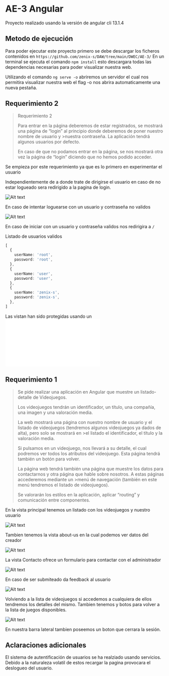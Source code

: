 # AE-3 Angular

Proyecto realizado usando la versión de angular cli 13.1.4

## Metodo de ejecución

Para poder ejecutar este proyecto primero se debe descargar los ficheros contenidos en `https://github.com/zenix-s/DAW/tree/main/DWEC/AE-3/`
En un terminal se ejecuta el comando `npm install` esto descargara todas las dependencias necesarias para poder visualizar nuestra web.

Utilizando el comando `ng serve -o` abriremos un servidor el cual nos permitira visualizar nuestra web el flag -o nos abrira automaticamente una nueva pestaña.

## Requerimiento 2

> Requerimiento 2
>
> Para entrar en la página deberemos de estar registrados, se mostrará una página de “login” al principio donde deberemos de poner nuestro nombre de usuario y >nuestra contraseña. La aplicación tendrá algunos usuarios por defecto.
>
> En caso de que no podamos entrar en la página, se nos mostrará otra vez la página de “login” diciendo que no hemos podido acceder.

Se empieza por este requerimiento ya que es lo primero en experimentar el usuario

Independientemente de a donde trate de dirigirse el usuario en caso de no estar logueado sera redirigido a la pagina de login.

![Alt text](README/image.png)

En caso de intentar loguearse con un usuario y contraseña no validos

![Alt text](image2.png)

En caso de iniciar con un usuario y contraseña validos nos redirigira a `/`

Listado de usuarios validos

```ts
[
  {
    userName: 'root',
    password: 'root',
  },
  {
    userName: 'user',
    password: 'user',
  },
  {
    userName: 'zenix-s',
    password: 'zenix-s',
  },
]
```

Las vistan han sido protegidas usando un ![guard](src/app/guard/auth-loggin.guard.ts)

## Requerimiento 1

>Se pide realizar una aplicación en Angular que muestre un listado-detalle de Videojuegos.
>
>Los videojuegos tendrán un identificador, un título, una compañía, una imagen y una valoración media.
>
>La web mostrará una página con nuestro nombre de usuario y el listado de videojuegos (tendremos algunos videojuegos ya dados de alta), pero solo se mostrará en >el listado el identificador, el título y la valoración media.
>
>Si pulsamos en un videojuego, nos llevará a su detalle, el cual podremos ver todos los atributos del videojuego. Esta página tendrá también un botón para volver.
>
>La página web tendrá también una página que muestre los datos para contactarnos y otra página que hable sobre nosotros. A estas páginas accederemos mediante un >menú de navegación (también en este menú tendremos el listado de videojuegos).
>
>Se valorarán los estilos en la aplicación, aplicar “routing” y comunicación entre componentes.

En la vista principal tenemos un listado con los videojuegos y nuestro usuario

![Alt text](image.png)

Tambien tenemos la vista about-us en la cual podemos ver datos del creador

![Alt text](image-1.png)

La vista Contacto ofrece un formulario para contactar con el administrador

![Alt text](image-2.png)

En caso de ser submiteado da feedback al usuario

![Alt text](image-3.png)

Volviendo a la lista de videojuegos si accedemos a cualquiera de ellos tendremos los detalles del mismo.
Tambien tenemos y botos para volver a la lista de juegos disponibles.

![Alt text](image-4.png)

En nuestra barra lateral tambien poseemos un boton que cerrara la sesión.

## Aclaraciones adicionales

El sistema de autentificación de usuarios se ha realziado usando servicios.
Debido a la naturaleza volatil de estos recargar la pagina provocara el deslogueo del usuario.